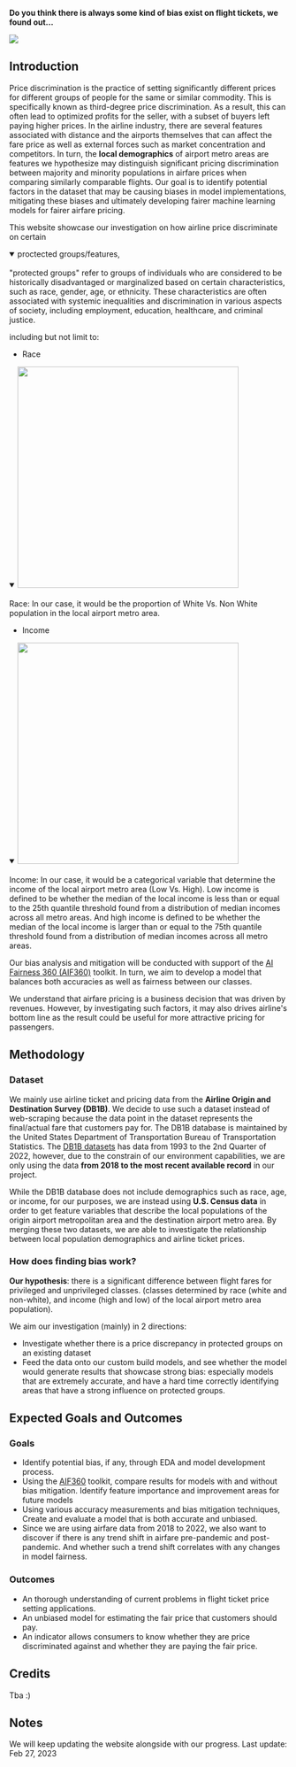 **Do you think there is always some kind of bias exist on flight tickets, we found out...**

<img src="https://blog.asaptickets.com/wp-content/uploads/2018/09/Consolidated-airfares.png">


## Introduction

Price discrimination is the practice of setting significantly different prices for different groups of people for the same or similar commodity. This is specifically known as third-degree price discrimination. As a result, this can often lead to optimized profits for the seller, with a subset of buyers left paying higher prices. In the airline industry, there are several features associated with distance and the airports themselves that can affect the fare price as well as external forces such as market concentration and competitors. In turn, the **local demographics** of airport metro areas are features we hypothesize may distinguish significant pricing discrimination between majority and minority populations in airfare prices when comparing similarly comparable flights. Our goal is to identify potential factors in the dataset that may be causing biases in model implementations, mitigating these biases and ultimately developing fairer machine learning models for fairer airfare pricing.



This website showcase our investigation on how airline price discriminate on certain 
<details open>
<summary>proctected groups/features,</summary>
<br>
"protected groups" refer to groups of individuals who are considered to be historically disadvantaged or marginalized based on certain characteristics, such as race, gender, age, or ethnicity. These characteristics are often associated with systemic inequalities and discrimination in various aspects of society, including employment, education, healthcare, and criminal justice.
</details>


including but not limit to:
* Race

<details open>
<summary><img src="https://penntoday.upenn.edu/sites/default/files/2021-06/iStock-1202344480.jpg" width="400" height="400"></summary>
<br>
Race: In our case, it would be the proportion of White Vs. Non White population in the local airport metro area.
</details>

* Income

<details open>
<summary><img src="https://cdn.mos.cms.futurecdn.net/Xv3k77UcipignuVPtHsC43.jpg" width="400" height="400"></summary>
<br>
Income: In our case, it would be a categorical variable that determine the income of the local airport metro area (Low Vs. High). Low income is defined to be whether the median of the local income is less than or equal to the 25th quantile threshold found from a distribution of median incomes across all metro areas. And high income is defined to be whether the median of the local income is larger than or equal to the 75th quantile threshold found from a distribution of median incomes across all metro areas.
    
</details>

Our bias analysis and mitigation will be conducted with support of the <a href="https://github.com/Trusted-AI/AIF360">AI Fairness 360 (AIF360)</a> toolkit. In turn, we aim to develop a model that balances both accuracies as well as fairness between our classes.

We understand that airfare pricing is a business decision that was driven by revenues. However, by investigating such factors, it may also drives airline's bottom line as the result could be useful for more attractive pricing for passengers.


## Methodology
### Dataset
We mainly use airline ticket and pricing data from the **Airline Origin and Destination Survey (DB1B)**. We decide to use such a dataset instead of web-scraping because the data point in the dataset represents the final/actual fare that customers pay for. The DB1B database is maintained by the United States Department of Transportation Bureau of Transportation Statistics. The <a href="https://www.transtats.bts.gov/tables.asp?QO_VQ=EFI&QO_anzr=Nv4yv0r">DB1B datasets</a> has data from 1993 to the 2nd Quarter of 2022, however, due to the constrain of our environment capabilities, we are only using the data **from 2018 to the most recent available record** in our project. 

While the DB1B database does not include demographics such as race, age, or income, for our purposes, we are instead using **U.S. Census data** in order to get feature variables that describe the local populations of the origin airport metropolitan area and the destination airport metro area. By merging these two datasets, we are able to investigate the relationship between local population demographics and airline ticket prices.


### How does finding bias work?
**Our hypothesis**: there is a significant difference between flight fares for privileged and unprivileged classes. (classes determined by race (white and non-white), and income (high and low) of the local airport metro area population).

We aim our investigation (mainly) in 2 directions:
* Investigate whether there is a price discrepancy in protected groups on an existing dataset
* Feed the data onto our custom build models, and see whether the model would generate results that showcase strong bias: especially models that are extremely accurate, and have a hard time correctly identifying areas that have a strong influence on protected groups.

## Expected Goals and Outcomes
### Goals
* Identify potential bias, if any, through EDA and model development process.
* Using the <a href="https://github.com/Trusted-AI/AIF360">AIF360</a> toolkit, compare results for models with and without bias mitigation. Identify feature importance and improvement areas for future models
* Using various accuracy measurements and bias mitigation techniques, Create and evaluate a model that is both accurate and unbiased. 
* Since we are using airfare data from 2018 to 2022, we also want to discover if there is any trend shift in airfare pre-pandemic and post-pandemic. And whether such a trend shift correlates with any changes in model fairness.

### Outcomes
* An thorough understanding of current problems in flight ticket price setting applications.   
* An unbiased model for estimating the fair price that customers should pay. 
* An indicator allows consumers to know whether they are price discriminated against and whether they are paying the fair price. 

## Credits
Tba :)

## Notes
We will keep updating the website alongside with our progress.
Last update: Feb 27, 2023
